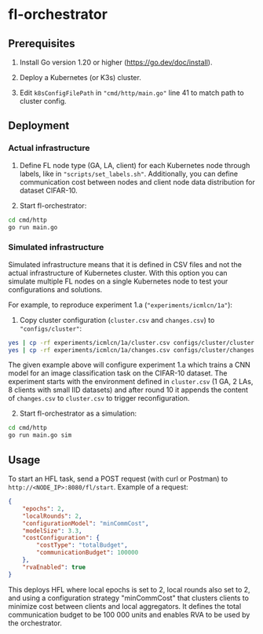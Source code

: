# fl-orchestrator

## Prerequisites

1. Install Go version 1.20 or higher (https://go.dev/doc/install).

2. Deploy a Kubernetes (or K3s) cluster.

3. Edit `k8sConfigFilePath` in `"cmd/http/main.go"` line 41 to match path to cluster config.

## Deployment

### Actual infrastructure

1. Define FL node type (GA, LA, client) for each Kubernetes node through labels, like in `"scripts/set_labels.sh"`. Additionally, you can define communication cost between nodes and client node data distribution for dataset CIFAR-10.

2. Start fl-orchestrator:

```bash
cd cmd/http
go run main.go
```

### Simulated infrastructure

Simulated infrastructure means that it is defined in CSV files and not the actual infrastructure of Kubernetes cluster. With this option you can simulate multiple FL nodes on a single Kubernetes node to test your configurations and solutions.

For example, to reproduce experiment 1.a (`"experiments/icmlcn/1a"`):

1. Copy cluster configuration (`cluster.csv` and `changes.csv`) to `"configs/cluster"`: 

```bash
yes | cp -rf experiments/icmlcn/1a/cluster.csv configs/cluster/cluster.csv
yes | cp -rf experiments/icmlcn/1a/changes.csv configs/cluster/changes.csv
```

The given example above will configure experiment 1.a which trains a CNN model for an image classification task on the CIFAR-10 dataset. The experiment starts with the environment defined in `cluster.csv` (1 GA, 2 LAs, 8 clients with small IID datasets) and after round 10 it appends the content of `changes.csv` to `cluster.csv` to trigger reconfiguration.

2. Start fl-orchestrator as a simulation:

```bash
cd cmd/http
go run main.go sim
```

## Usage

To start an HFL task, send a POST request (with curl or Postman) to `http://<NODE_IP>:8080/fl/start`. Example of a request:

```json
{
    "epochs": 2,
    "localRounds": 2,
    "configurationModel": "minCommCost",
    "modelSize": 3.3,
    "costConfiguration": {
        "costType": "totalBudget",
        "communicationBudget": 100000
    },
    "rvaEnabled": true
}
```

This deploys HFL where local epochs is set to 2, local rounds also set to 2, and using a configuration strategy "minCommCost" that clusters clients to minimize cost between clients and local aggregators. It defines the total communication budget to be 100 000 units and enables RVA to be used by the orchestrator.
